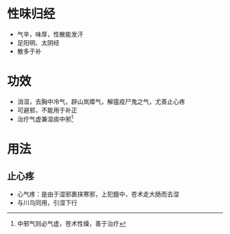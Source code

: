 # 性味归经
- 气辛，味厚，性散能发汗
- 足阳明、太阴经
- 散多于补
# 功效
- 消湿，去胸中冷气，辟山岚瘴气，解瘟疫尸鬼之气，尤善止心疼
- 可避邪，不能用于补正
- 治疗气虚兼湿痰中邪[^1]
# 用法
## 止心疼
- 心气疼：是由于湿邪裹挟寒邪，上犯膻中，苍术走大肠而去湿
- 与川乌同用，引湿下行

[^1]:中邪气则必气虚，苍术性燥，善于治疗